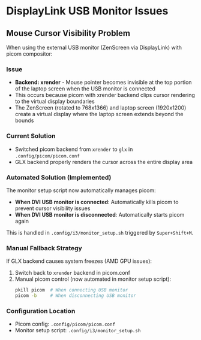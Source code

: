# DisplayLink USB Monitor Issues

## Mouse Cursor Visibility Problem

When using the external USB monitor (ZenScreen via DisplayLink) with picom compositor:

### Issue
- **Backend: xrender** - Mouse pointer becomes invisible at the top portion of the laptop screen when the USB monitor is connected
- This occurs because picom with xrender backend clips cursor rendering to the virtual display boundaries
- The ZenScreen (rotated to 768x1366) and laptop screen (1920x1200) create a virtual display where the laptop screen extends beyond the bounds

### Current Solution
- Switched picom backend from `xrender` to `glx` in `.config/picom/picom.conf`
- GLX backend properly renders the cursor across the entire display area

### Automated Solution (Implemented)
The monitor setup script now automatically manages picom:
- **When DVI USB monitor is connected**: Automatically kills picom to prevent cursor visibility issues
- **When DVI USB monitor is disconnected**: Automatically starts picom again

This is handled in `.config/i3/monitor_setup.sh` triggered by `Super+Shift+M`.

### Manual Fallback Strategy
If GLX backend causes system freezes (AMD GPU issues):
1. Switch back to `xrender` backend in picom.conf
2. Manual picom control (now automated in monitor setup script):
   ```bash
   pkill picom  # When connecting USB monitor
   picom -b     # When disconnecting USB monitor
   ```

### Configuration Location
- Picom config: `.config/picom/picom.conf`
- Monitor setup script: `.config/i3/monitor_setup.sh`